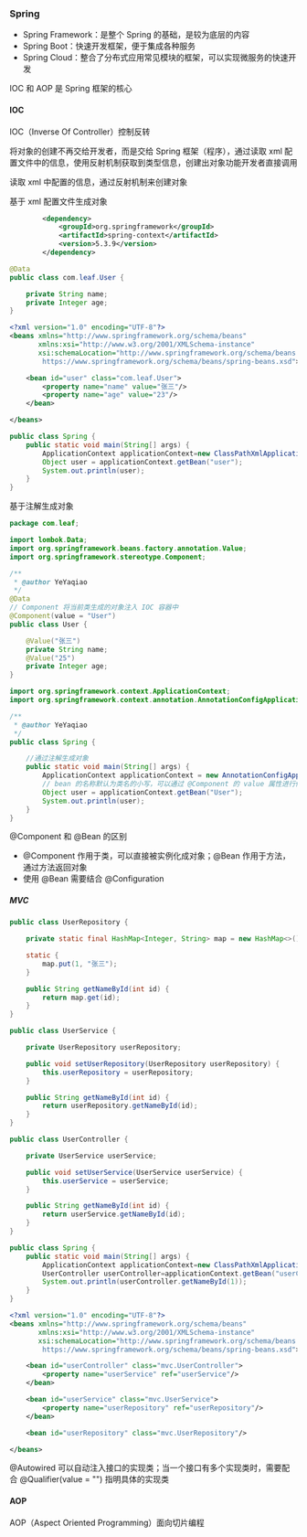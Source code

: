 ### Spring

* Spring Framework：是整个 Spring 的基础，是较为底层的内容
* Spring Boot：快速开发框架，便于集成各种服务
* Spring Cloud：整合了分布式应用常见模块的框架，可以实现微服务的快速开发

IOC 和 AOP 是 Spring 框架的核心

#### IOC

IOC（Inverse Of Controller）控制反转

将对象的创建不再交给开发者，而是交给 Spring 框架（程序），通过读取 xml 配置文件中的信息，使用反射机制获取到类型信息，创建出对象功能开发者直接调用

读取 xml 中配置的信息，通过反射机制来创建对象

基于 xml 配置文件生成对象

```xml
        <dependency>
            <groupId>org.springframework</groupId>
            <artifactId>spring-context</artifactId>
            <version>5.3.9</version>
        </dependency>
```

```java
@Data
public class com.leaf.User {

    private String name;
    private Integer age;
}
```

```xml
<?xml version="1.0" encoding="UTF-8"?>
<beans xmlns="http://www.springframework.org/schema/beans"
       xmlns:xsi="http://www.w3.org/2001/XMLSchema-instance"
       xsi:schemaLocation="http://www.springframework.org/schema/beans
        https://www.springframework.org/schema/beans/spring-beans.xsd">

    <bean id="user" class="com.leaf.User">
        <property name="name" value="张三"/>
        <property name="age" value="23"/>
    </bean>

</beans>
```

```java
public class Spring {
    public static void main(String[] args) {
        ApplicationContext applicationContext=new ClassPathXmlApplicationContext("spring.xml");
        Object user = applicationContext.getBean("user");
        System.out.println(user);
    }
}
```

基于注解生成对象

```java
package com.leaf;

import lombok.Data;
import org.springframework.beans.factory.annotation.Value;
import org.springframework.stereotype.Component;

/**
 * @author YeYaqiao
 */
@Data
// Component 将当前类生成的对象注入 IOC 容器中
@Component(value = "User")
public class User {

    @Value("张三")
    private String name;
    @Value("25")
    private Integer age;
}

```

```java
import org.springframework.context.ApplicationContext;
import org.springframework.context.annotation.AnnotationConfigApplicationContext;

/**
 * @author YeYaqiao
 */
public class Spring {

    //通过注解生成对象
    public static void main(String[] args) {
        ApplicationContext applicationContext = new AnnotationConfigApplicationContext("com.leaf");
        // bean 的名称默认为类名的小写，可以通过 @Component 的 value 属性进行修改
        Object user = applicationContext.getBean("User");
        System.out.println(user);
    }
}
```

@Component 和 @Bean 的区别

* @Component 作用于类，可以直接被实例化成对象；@Bean 作用于方法，通过方法返回对象
* 使用 @Bean 需要结合 @Configuration

##### MVC

```java
public class UserRepository {

    private static final HashMap<Integer, String> map = new HashMap<>();

    static {
        map.put(1, "张三");
    }

    public String getNameById(int id) {
        return map.get(id);
    }
}

public class UserService {

    private UserRepository userRepository;

    public void setUserRepository(UserRepository userRepository) {
        this.userRepository = userRepository;
    }

    public String getNameById(int id) {
        return userRepository.getNameById(id);
    }
}

public class UserController {

    private UserService userService;

    public void setUserService(UserService userService) {
        this.userService = userService;
    }

    public String getNameById(int id) {
        return userService.getNameById(id);
    }
}

public class Spring {
    public static void main(String[] args) {
        ApplicationContext applicationContext=new ClassPathXmlApplicationContext("mvc.xml");
        UserController userController=applicationContext.getBean("userController",UserController.class);
        System.out.println(userController.getNameById(1));
    }
}
```

```xml
<?xml version="1.0" encoding="UTF-8"?>
<beans xmlns="http://www.springframework.org/schema/beans"
       xmlns:xsi="http://www.w3.org/2001/XMLSchema-instance"
       xsi:schemaLocation="http://www.springframework.org/schema/beans
        https://www.springframework.org/schema/beans/spring-beans.xsd">

    <bean id="userController" class="mvc.UserController">
        <property name="userService" ref="userService"/>
    </bean>

    <bean id="userService" class="mvc.UserService">
        <property name="userRepository" ref="userRepository"/>
    </bean>

    <bean id="userRepository" class="mvc.UserRepository"/>

</beans>
```

@Autowired 可以自动注入接口的实现类；当一个接口有多个实现类时，需要配合 @Qualifier(value = "") 指明具体的实现类



#### AOP

AOP（Aspect Oriented Programming）面向切片编程



